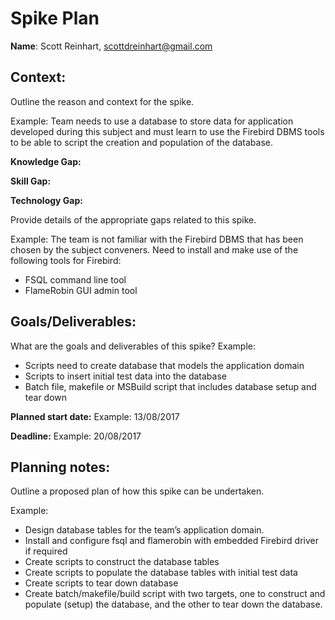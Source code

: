 # Spike Plan

**Name**: Scott Reinhart, scottdreinhart@gmail.com

## Context:

Outline the reason and context for the spike.

Example: Team needs to use a database to store data for application developed
during this subject and must learn to use the Firebird DBMS tools to be able to
script the creation and population of the database.

**Knowledge Gap:**

**Skill Gap:**

**Technology Gap:**

Provide details of the appropriate gaps related to this spike.

Example: The team is not familiar with the Firebird DBMS that has been chosen by
the subject conveners. Need to install and make use of the following tools for
Firebird:

- FSQL command line tool
- FlameRobin GUI admin tool

## Goals/Deliverables:

What are the goals and deliverables of this spike?
Example:

- Scripts need to create database that models the application domain
- Scripts to insert initial test data into the database
- Batch file, makefile or MSBuild script that includes database setup and tear
  down

**Planned start date:** Example: 13/08/2017

**Deadline:** Example: 20/08/2017

## Planning notes:

Outline a proposed plan of how this spike can be undertaken.

Example:

- Design database tables for the team’s application domain.
- Install and configure fsql and flamerobin with embedded Firebird driver if
  required
- Create scripts to construct the database tables
- Create scripts to populate the database tables with initial test data
- Create scripts to tear down database
- Create batch/makefile/build script with two targets, one to construct and
  populate (setup) the database, and the other to tear down the database.

